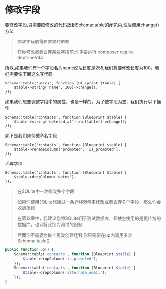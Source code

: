 # 修改字段

要修改字段,只需要把修改的代码放到Schema::table的闭包内,然后调用change\(\)方法

> 修改字段前需要安装的依赖
>
> 在你修改或者丢弃某些字段前,你需要运行 composer require doctrine/dbal

所以,如果我们有一个字段名为name然后长度是255,我们想要修改长度为100，我们需要像下面这么写代码

```text
Schema::table('users', function (Blueprint $table) { 
    $table->string('name', 100)->change();
});
```

如果我们想要调整字段中的属性，也是一样的。为了使字段为空，我们执行以下操作

```text
Schema::table('contacts', function (Blueprint $table) { 
    $table->string('deleted_at')->nullable()->change();
});
```

如下是我们如何重命名字段

```text
Schema::table('contacts', function (Blueprint $table) {
    $table->renameColumn('promoted', 'is_promoted');
});
```

丢弃字段

```text
Schema::table('contacts', function (Blueprint $table) {
    $table->dropColumn('votes');
});
```

> 在SQLite中一次修改多个字段
>
> 如果你使用SQLite想通过一条迁移闭包来修改或者丢弃多个字段，那么你会收到报错
>
> 在第12章中，我建议您将SQLite用于测试数据库，即使您使用的是更传统的数据库，也可将此视为测试的限制
>
> 然而你不需要为每个更改创建迁移,你只需要在up内调用多次Schema::table\(\)

```php
public function up() {
    Schema::table('contacts', function (Blueprint $table) {
        $table->dropColumn('is_promoted');
    });
    Schema::table('contacts', function (Blueprint $table) {
        $table->dropColumn('alternate_email');
    });
}
```

